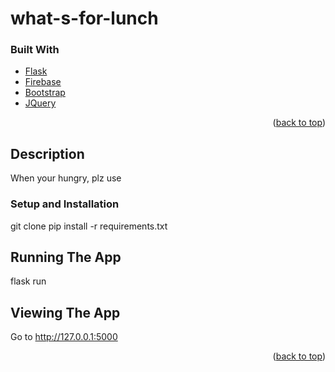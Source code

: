 # what-s-for-lunch
### Built With

* [Flask](https://flask.palletsprojects.com/en/2.0.x/)
* [Firebase](https://firebase.google.com/)
* [Bootstrap](https://getbootstrap.com)
* [JQuery](https://jquery.com)

<p align="right">(<a href="#top">back to top</a>)</p>

<!-- Description -->
## Description
When your hungry, plz use

<!-- Setup -->
### Setup and Installation


git clone <repo-url>
pip install -r requirements.txt

## Running The App
flask run

## Viewing The App
Go to http://127.0.0.1:5000

<p align="right">(<a href="#top">back to top</a>)</p>
